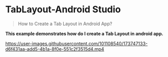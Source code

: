 # TabLayout-Android Studio

> How to Create a Tab Layout in Android App?

**This example demonstrates how do I create a Tab Layout in android app.**

https://user-images.githubusercontent.com/101108540/173747133-d6f431aa-add5-4b1a-8f0e-551c2f3515d4.mp4

